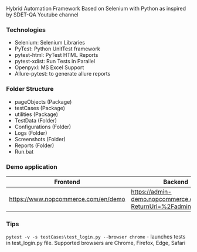 Hybrid Automation Framework Based on Selenium with Python
as inspired by SDET-QA Youtube channel

### Technologies
* Selenium: Selenium Libraries
* PyTest: Python UnitTest framework
* pytest-html: PyTest HTML Reports
* pytest-xdist: Run Tests in Parallel
* Openpyxl: MS Excel Support
* Allure-pytest: to generate allure reports

### Folder Structure
* pageObjects (Package)
* testCases (Package)
* utilities (Package)
* TestData (Folder)
* Configurations (Folder)
* Logs (Folder)
* Screenshots (Folder)
* Reports (Folder)
* Run.bat

### Demo application
|            Frontend                 |                Backend                                          |
|-------------------------------------|-----------------------------------------------------------------|
| https://www.nopcommerce.com/en/demo | https://admin-demo.nopcommerce.com/login?ReturnUrl=%2Fadmin%2F  |


### Tips
```pytest -v -s testCases\test_login.py --browser chrome``` - launches tests in test_login.py file. Supported browsers are Chrome, Firefox, Edge, Safari
